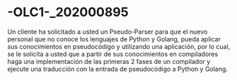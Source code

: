 # -OLC1-_202000895
Un cliente ha solicitado a usted un Pseudo-Parser para que el nuevo personal que
no conoce los lenguajes de Python y Golang, pueda aplicar sus conocimientos en
pseudocódigo y utilizando una aplicación, por lo cual, se le solicita a usted que a partir de sus conocimientos en
compiladores haga una implementación de las primeras 2 fases de un compilador y ejecute
una traducción con la entrada de pseudocódigo a Python y Golang.
